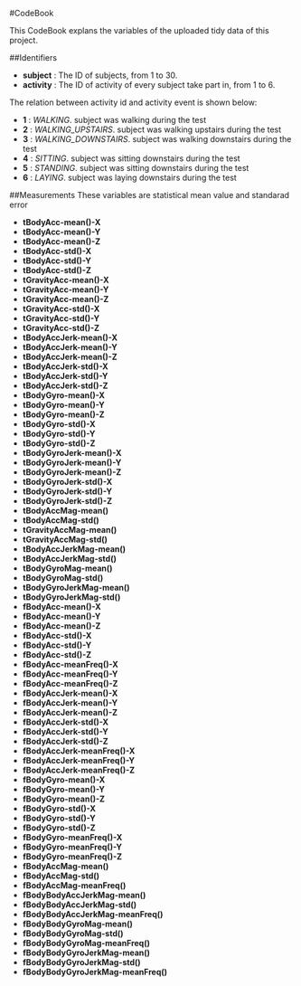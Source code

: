 #CodeBook

This CodeBook explans the variables of the uploaded tidy data of this project.

##Identifiers

- **subject** : The ID of subjects, from 1 to 30.
- **activity** : The ID of activity of every subject take part in, from 1 to 6.

The relation between activity id and activity event is shown below:
- **1** : *WALKING*. subject was walking during the        test
- **2** : *WALKING_UPSTAIRS*. subject was walking upstairs during the test
- **3** : *WALKING_DOWNSTAIRS*. subject was walking downstairs during the test
- **4** : *SITTING*. subject was sitting downstairs during the test
- **5** : *STANDING*. subject was sitting downstairs during the test
- **6** : *LAYING*. subject was laying downstairs during the test

##Measurements
These variables are statistical mean value and standarad error
- **tBodyAcc-mean()-X**
- **tBodyAcc-mean()-Y**
- **tBodyAcc-mean()-Z**
- **tBodyAcc-std()-X**
- **tBodyAcc-std()-Y**
- **tBodyAcc-std()-Z**
- **tGravityAcc-mean()-X**
- **tGravityAcc-mean()-Y**
- **tGravityAcc-mean()-Z**
- **tGravityAcc-std()-X**
- **tGravityAcc-std()-Y**
- **tGravityAcc-std()-Z**
- **tBodyAccJerk-mean()-X**
- **tBodyAccJerk-mean()-Y**
- **tBodyAccJerk-mean()-Z**
- **tBodyAccJerk-std()-X**
- **tBodyAccJerk-std()-Y**
- **tBodyAccJerk-std()-Z**
- **tBodyGyro-mean()-X**
- **tBodyGyro-mean()-Y**
- **tBodyGyro-mean()-Z**
- **tBodyGyro-std()-X**
- **tBodyGyro-std()-Y**
- **tBodyGyro-std()-Z**
- **tBodyGyroJerk-mean()-X**
- **tBodyGyroJerk-mean()-Y**
- **tBodyGyroJerk-mean()-Z**
- **tBodyGyroJerk-std()-X**
- **tBodyGyroJerk-std()-Y**
- **tBodyGyroJerk-std()-Z**
- **tBodyAccMag-mean()**
- **tBodyAccMag-std()**
- **tGravityAccMag-mean()**
- **tGravityAccMag-std()**
- **tBodyAccJerkMag-mean()**
- **tBodyAccJerkMag-std()**
- **tBodyGyroMag-mean()**
- **tBodyGyroMag-std()**
- **tBodyGyroJerkMag-mean()**
- **tBodyGyroJerkMag-std()**
- **fBodyAcc-mean()-X**
- **fBodyAcc-mean()-Y**
- **fBodyAcc-mean()-Z**
- **fBodyAcc-std()-X**
- **fBodyAcc-std()-Y**
- **fBodyAcc-std()-Z**
- **fBodyAcc-meanFreq()-X**
- **fBodyAcc-meanFreq()-Y**
- **fBodyAcc-meanFreq()-Z**
- **fBodyAccJerk-mean()-X**
- **fBodyAccJerk-mean()-Y**
- **fBodyAccJerk-mean()-Z**
- **fBodyAccJerk-std()-X**
- **fBodyAccJerk-std()-Y**
- **fBodyAccJerk-std()-Z**
- **fBodyAccJerk-meanFreq()-X**
- **fBodyAccJerk-meanFreq()-Y**
- **fBodyAccJerk-meanFreq()-Z**
- **fBodyGyro-mean()-X**
- **fBodyGyro-mean()-Y**
- **fBodyGyro-mean()-Z**
- **fBodyGyro-std()-X**
- **fBodyGyro-std()-Y**
- **fBodyGyro-std()-Z**
- **fBodyGyro-meanFreq()-X**
- **fBodyGyro-meanFreq()-Y**
- **fBodyGyro-meanFreq()-Z**
- **fBodyAccMag-mean()**
- **fBodyAccMag-std()**
- **fBodyAccMag-meanFreq()**
- **fBodyBodyAccJerkMag-mean()**
- **fBodyBodyAccJerkMag-std()**
- **fBodyBodyAccJerkMag-meanFreq()**
- **fBodyBodyGyroMag-mean()**
- **fBodyBodyGyroMag-std()**
- **fBodyBodyGyroMag-meanFreq()**
- **fBodyBodyGyroJerkMag-mean()**
- **fBodyBodyGyroJerkMag-std()**
- **fBodyBodyGyroJerkMag-meanFreq()**

